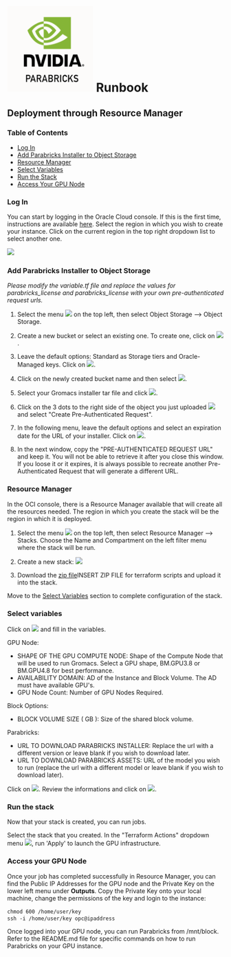 # <img src="https://github.com/oci-hpc/oci-hpc-runbook-parabricks/blob/main/images/Parabricks%20Logo.png" width="200" height="200"> Runbook
 
## Deployment through Resource Manager

### Table of Contents
 - [Log In](#log-in)
 - [Add Parabricks Installer to Object Storage](#add-parabricks-installer-to-object-storage)
 - [Resource Manager](#resource-manager)
 - [Select Variables](#select-variables)
 - [Run the Stack](#run-the-stack)
 - [Access Your GPU Node](#access-your-gpu-node)
  

### Log In
You can start by logging in the Oracle Cloud console. If this is the first time, instructions are available [here](https://docs.cloud.oracle.com/iaas/Content/GSG/Tasks/signingin.htm).
Select the region in which you wish to create your instance. Click on the current region in the top right dropdown list to select another one. 

<img src="https://github.com/oci-hpc/oci-hpc-runbook-shared/blob/master/images/Region.png" height="50">


### Add Parabricks Installer to Object Storage
*Please modify the variable.tf file and replace the values for parabricks_license and parabricks_license with your own pre-authenticated request urls.*

  1. Select the menu <img src="https://github.com/oci-hpc/oci-hpc-runbook-shared/blob/master/images/menu.png" height="20"> on the top left, then select Object Storage --> Object Storage.

  2. Create a new bucket or select an existing one. To create one, click on <img src="https://github.com/oci-hpc/oci-hpc-runbook-shared/blob/master/images/create_bucket.png" height="20">.

  3. Leave the default options: Standard as Storage tiers and Oracle-Managed keys. Click on <img src="https://github.com/oci-hpc/oci-hpc-runbook-shared/blob/master/images/create_bucket.png" height="20">.

  4. Click on the newly created bucket name and then select <img src="https://github.com/oci-hpc/oci-hpc-runbook-shared/blob/master/images/upload_object.png" height="20">.

  5. Select your Gromacs installer tar file and click <img src="https://github.com/oci-hpc/oci-hpc-runbook-shared/blob/master/images/upload_object.png" height="20">.

  6. Click on the 3 dots to the right side of the object you just uploaded <img src="https://github.com/oci-hpc/oci-hpc-runbook-shared/blob/master/images/3dots.png" height="20"> and select "Create Pre-Authenticated Request". 

  6. In the following menu, leave the default options and select an expiration date for the URL of your installer. Click on  <img src="https://github.com/oci-hpc/oci-hpc-runbook-shared/blob/master/images/pre_auth.png" height="25">.

  7. In the next window, copy the "PRE-AUTHENTICATED REQUEST URL" and keep it. You will not be able to retrieve it after you close this window. If you loose it or it expires, it is always possible to recreate another Pre-Authenticated Request that will generate a different URL.


### Resource Manager
In the OCI console, there is a Resource Manager available that will create all the resources needed. The region in which you create the stack will be the region in which it is deployed.

  1. Select the menu <img src="https://github.com/oci-hpc/oci-hpc-runbook-shared/blob/master/images/menu.png" height="20"> on the top left, then select Resource Manager --> Stacks. Choose the Name and Compartment on the left filter menu where the stack will be run.

  2. Create a new stack: <img src="https://github.com/oci-hpc/oci-hpc-runbook-shared/blob/master/images/stack.png" height="20">

  3. Download the [zip file](https://github.com/oci-hpc/oci-hpc-runbook-gromacs/tree/master/Resources/gromacs-2020.1.zip)INSERT ZIP FILE for terraform scripts and upload it into the stack. 

Move to the [Select Variables](#select-variables) section to complete configuration of the stack.

### Select variables

Click on <img src="https://github.com/oci-hpc/oci-hpc-runbook-shared/blob/master/images/next.png" height="20"> and fill in the variables. 

GPU Node:
* SHAPE OF THE GPU COMPUTE NODE: Shape of the Compute Node that will be used to run Gromacs. Select a GPU shape, BM.GPU3.8 or BM.GPU4.8 for best performance.
* AVAILABILITY DOMAIN: AD of the Instance and Block Volume. The AD must have available GPU's.
* GPU Node Count: Number of GPU Nodes Required.

Block Options:
* BLOCK VOLUME SIZE ( GB ): Size of the shared block volume.

Parabricks:
* URL TO DOWNLOAD PARABRICKS INSTALLER: Replace the url with a different version or leave blank if you wish to download later.
* URL TO DOWNLOAD PARABRICKS ASSETS: URL of the model you wish to run (replace the url with a different model or leave blank if you wish to download later).

Click on <img src="https://github.com/oci-hpc/oci-hpc-runbook-shared/blob/master/images/next.png" height="20">.
Review the informations and click on <img src="https://github.com/oci-hpc/oci-hpc-runbook-shared/blob/master/images/create.png" height="20">.

### Run the stack

Now that your stack is created, you can run jobs. 

Select the stack that you created.
In the "Terraform Actions" dropdown menu <img src="https://github.com/oci-hpc/oci-hpc-runbook-shared/blob/master/images/tf_actions.png" height="20">, run 'Apply' to launch the GPU infrastructure.

### Access your GPU Node

Once your job has completed successfully in Resource Manager, you can find the Public IP Addresses for the GPU node and the Private Key on the lower left menu under **Outputs**. Copy the Private Key onto your local machine, change the permissions of the key and login to the instance:

```
chmod 600 /home/user/key
ssh -i /home/user/key opc@ipaddress
```

Once logged into your GPU node, you can run Parabricks from /mnt/block. Refer to the README.md file for specific commands on how to run Parabricks on your GPU instance.

